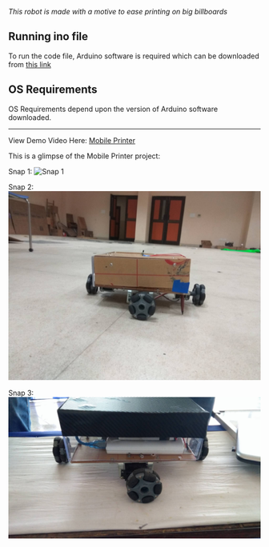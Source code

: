 *This robot is made with a motive to ease printing on big billboards*

Running ino file
---------------------------------------------------------------------------------------------------
To run the code file, Arduino software is required which can be downloaded from [this link](https://www.arduino.cc/en/Main/Software)


OS Requirements
---------------------------------------------------------------------------------------------------
OS Requirements depend upon the version of Arduino software downloaded.


---------------------------------------------------------------------------------------------------


View Demo Video Here:  [Mobile Printer](https://youtu.be/Hl6UjFdA3Qk)


This is a glimpse of the Mobile Printer project:


Snap 1:
![Snap 1](https://github.com/akulagrawal/Mobile-Printer/blob/master/Snapshots/abstract.jpg)

Snap 2:
![Snap 2](https://github.com/akulagrawal/Mobile-Printer/blob/master/Snapshots/snap1.jpg)

Snap 3:
![Snap 3](https://github.com/akulagrawal/Mobile-Printer/blob/master/Snapshots/snap2.jpg)